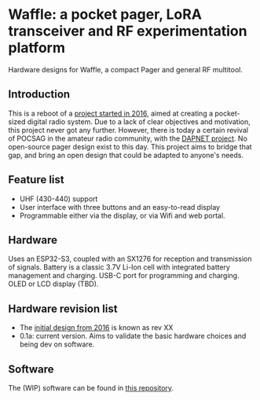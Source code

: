 # Waffle: a pocket pager, LoRA transceiver and RF experimentation platform
Hardware designs for Waffle, a compact Pager and general RF multitool.

## Introduction
This is a reboot of a [project started in 2016](https://hackaday.io/project/11056-waffle-a-pocket-sized-digital-radio-system), aimed at creating a pocket-sized digital radio system. Due to a lack of clear objectives and motivation, this project never got any further. However, there is today a certain revival of POCSAG in the amateur radio community, with the [DAPNET project](http://hampager.de). No open-source pager design exist to this day. This project aims to bridge that gap, and bring an open design that could be adapted to anyone's needs. 

## Feature list

 - UHF (430-440) support
 - User interface with three buttons and an easy-to-read display
 - Programmable either via the display, or via Wifi and web portal. 

## Hardware
Uses an ESP32-S3, coupled with an SX1276 for reception and transmission of signals. Battery is a classic 3.7V Li-Ion cell with integrated battery management and charging. USB-C port for programming and charging. OLED or LCD display (TBD).

## Hardware revision list

 - The [initial design from 2016](https://hackaday.io/project/11056-waffle-a-pocket-sized-digital-radio-system) is known as rev XX
 - 0.1a: current version. Aims to validate the basic hardware choices and being dev on software.

## Software
The (WIP) software can be found in [this repository](https://github.com/Jankyneering/Waffle_sw). 
